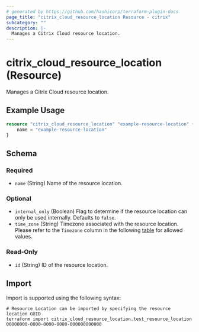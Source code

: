 ```yaml
---
# generated by https://github.com/hashicorp/terraform-plugin-docs
page_title: "citrix_cloud_resource_location Resource - citrix"
subcategory: ""
description: |-
  Manages a Citrix Cloud resource location.
---
```


# citrix_cloud_resource_location (Resource)

Manages a Citrix Cloud resource location.

## Example Usage

```terraform
resource "citrix_cloud_resource_location" "example-resource-location" {
    name = "example-resource-location"
}
```

<!-- schema generated by tfplugindocs -->
## Schema

### Required

- `name` (String) Name of the resource location.

### Optional

- `internal_only` (Boolean) Flag to determine if the resource location can only be used internally. Defaults to `false`.
- `time_zone` (String) Timezone associated with the resource location. Please refer to the `Timezone` column in the following [table](https://learn.microsoft.com/en-us/windows-hardware/manufacture/desktop/default-time-zones?view=windows-11#time-zones) for allowed values.

### Read-Only

- `id` (String) ID of the resource location.

## Import

Import is supported using the following syntax:

```shell
# Resource Location can be imported by specifying the resource location GUID
terraform import citrix_cloud_resource_location.test_resource_location 00000000-0000-0000-0000-000000000000
```
